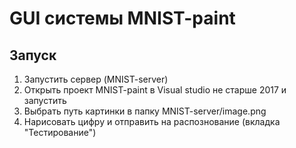 # GUI системы MNIST-paint
## Запуск
1. Запустить сервер (MNIST-server)
1. Открыть проект MNIST-paint в Visual studio не старше 2017 и запустить
1. Выбрать путь картинки в папку MNIST-server/image.png
1. Нарисовать цифру и отправить на распознование (вкладка "Тестирование")
